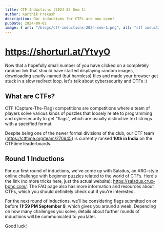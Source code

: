 ```yaml
---
title: CTF Inductions (2024-25 Sem 1)
author: Karthik Prakash
description: Our inductions for CTFs are now open!
pubDate: 2024-09-02
image: { url: "/blogs/ctf-inductions-2024-sem-1.png", alt: "ctf inductions" }
---
```


# https://shorturl.at/YtvyO

Now that a hopefully small number of you have clicked on a completely random link that should have started displaying random images, downloading scarily-named (but harmless) files and made your browser get stuck in a slow redirect loop, let's talk about cybersecurity and CTFs :)

## What are CTFs?

CTF (Capture-The-Flag) competitions are competitions where a team of players solve various kinds of puzzles that loosely relate to programming and cybersecurity to get "flags", which are usually distinctive text strings with a specified format.

Despite being one of the newer formal divisions of the club, our CTF team (https://ctftime.org/team/270645) is currently ranked **10th in India** on the CTFtime leaderboards.

## Round 1 Inductions

For our first round of inductions, we've come up with Saladus, an ARG-style online challenge with beginner puzzles related to the world of CTFs.
Here's the link (no more tricks here, just the actual website): https://saladus.crux-bphc.com/. The FAQ page also has more information and resources about CTFs, which you should definitely check out if you're interested.

For the next round of inductions, we'll be considering flags submitted on or before **11:59 PM September 9**, which gives you around a week. Depending on how many challenges you solve, details about further rounds of inductions will be communicated to you later.

Good luck!
